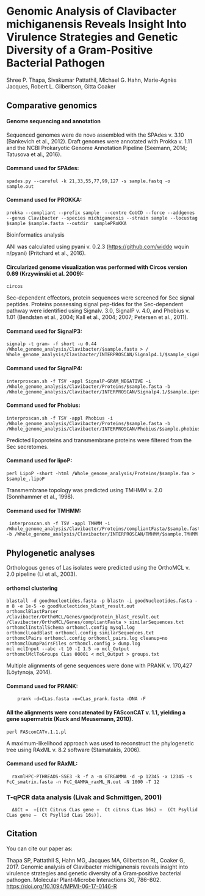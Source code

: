 # Genomic Analysis of Clavibacter michiganensis Reveals Insight Into Virulence Strategies and Genetic Diversity of a Gram-Positive Bacterial Pathogen

Shree P. Thapa, Sivakumar Pattathil, Michael G. Hahn, Marie-Agnès Jacques, Robert L. Gilbertson, Gitta Coaker


## Comparative genomics

#### Genome sequencing and annotation
Sequenced genomes were de novo assembled with the SPAdes v. 3.10 (Bankevich et al., 2012). Draft genomes were annotated with Prokka v. 1.11 and the NCBI Prokaryotic Genome Annotation Pipeline (Seemann, 2014; Tatusova et al., 2016).

#### Command used for SPAdes: 
    spades.py --careful -k 21,33,55,77,99,127 -s sample.fastq -o sample.out
    
#### Command used for PROKKA: 
    prokka --compliant --prefix sample  --centre CoUCD --force --addgenes --genus Clavibacter --species michiganensis --strain sample --locustag $sample $sample.fasta --outdir  samplePRoKKA

Bioinformatics analysis

ANI was calculated using pyani v. 0.2.3 (https://github.com/widdo wquin n/pyani) (Pritchard et al., 2016). 

#### Circularized genome visualization was performed with Circos version 0.69 (Krzywinski et al. 2009): 
    circos

Sec-dependent effectors, protein sequences were screened for Sec signal peptides. Proteins possessing signal pep-tides for the Sec-dependent pathway were identified using Signalv. 3.0, SignalP v. 4.0, and Phobius v. 1.01 (Bendsten et al., 2004; Kall et al., 2004; 2007; Petersen et al., 2011). 

#### Command used for SignalP3:  
    signalp -t gram- -f short -u 0.44 /Whole_genome_analysis/Clavibacter/$sample.fasta > / Whole_genome_analysis/Clavibacter/INTERPROSCAN/Signalp4.1/$sample_signP4_OPR.out

#### Command used for SignalP4:
    interproscan.sh -f TSV -appl SignalP-GRAM_NEGATIVE -i /Whole_genome_analysis/Clavibacter/Proteins/$sample.fasta -b /Whole_genome_analysis/Clavibacter/INTERPROSCAN/Signalp4.1/$sample.iprscan.signalp_4

#### Command used for Phobius:
    interproscan.sh -f TSV -appl Phobius -i /Whole_genome_analysis/Clavibacter/Proteins/$sample.fasta -b /Whole_genome_analysis/Clavibacter/INTERPROSCAN/Phobius/$sample.phobius

Predicted lipoproteins and transmembrane proteins were filtered from the Sec secretomes.

#### Command used for lipoP: 
    perl LipoP -short -html /Whole_genome_analysis/Proteins/$sample.faa > $sample_.lipoP

Transmembrane topology was predicted using TMHMM v. 2.0 (Sonnhammer et al., 1998). 
#### Command used for TMHMM:
     interproscan.sh -f TSV -appl TMHMM -i /Whole_genome_analysis/Clavibacter/Proteins/compliantFasta/$sample.fasta -b /Whole_genome_analysis/Clavibacter/INTERPROSCAN/TMHMM/$sample.TMHMM


## Phylogenetic analyses
Orthologous genes of Las isolates were predicted using the OrthoMCL v. 2.0 pipeline (Li et al., 2003). 

#### orthomcl clustering
    blastall -d goodNucleotides.fasta -p blastn -i goodNucleotides.fasta -m 8 -e 1e-5 -o goodNucleotides_blast_result.out
    orthomclBlastParser /Clavibacter/OrthoMCL/Genes/goodprotein_blast_result.out /Clavibacter/OrthoMCL/Genes/compliantFasta > similarSequences.txt
    orthomclInstallSchema orthomcl.config mysql.log
    orthomclLoadBlast orthomcl.config similarSequences.txt
    orthomclPairs orthomcl.config orthomcl_pairs.log cleanup=no
    orthomclDumpPairsFiles orthomcl.config > dump.log
    mcl mclInput --abc -t 10 -I 1.5 -o mcl_Output
    orthomclMclToGroups CLas 00001 < mcl_Output > groups.txt

Multiple alignments of gene sequences were done with PRANK v. 170,427 (Löytynoja, 2014). 

#### Command used for PRANK: 
        prank -d=CLas.fasta -o=CLas_prank.fasta -DNA -F

#### All the alignments were concatenated by FASconCAT v. 1.1, yielding a gene supermatrix (Kuck and Meusemann, 2010). 
    perl FASconCATv.1.1.pl

A maximum-likelihood approach was used to reconstruct the phylogenetic tree using RAxML v. 8.2 software (Stamatakis, 2006). 
#### Command used for RAxML:
      raxmlHPC-PTHREADS-SSE3 -k -f a -m GTRGAMMA -d -p 12345 -x 12345 -s FcC_smatrix.fasta -n FcC_GAMMA_raxML_N.out -N 1000 -T 12

### T-qPCR data analysis (Livak and Schmittgen, 2001)
      ΔΔCt =  −[(Ct Citrus CLas gene −  Ct citrus CLas 16s) −  (Ct Psyllid CLas gene −  Ct Psyllid CLas 16s)].
## Citation

You can cite our paper as:

Thapa SP, Pattathil S, Hahn MG, Jacques MA, Gilbertson RL, Coaker G, 2017. Genomic analysis of Clavibacter michiganensis reveals insight into virulence strategies and genetic diversity of a Gram‐positive bacterial pathogen. Molecular Plant‐Microbe Interactions 30, 786–802. https://doi.org/10.1094/MPMI-06-17-0146-R
